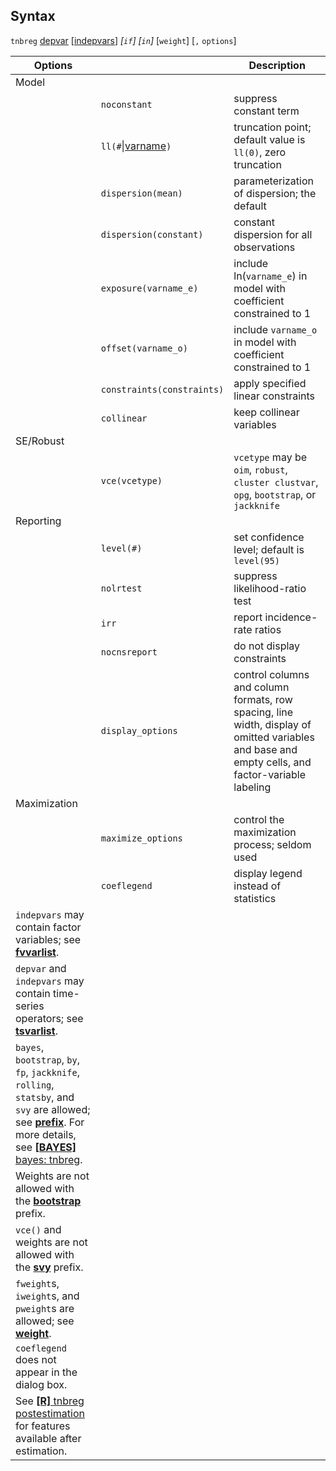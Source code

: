 ## Syntax

`tnbreg`
[depvar](http://www.stata.com/help.cgi?depvar)
\[[indepvars](http://www.stata.com/help.cgi?indepvars)\]
_\[`if`\] \[`in`\]_ \[`weight`\] \[`,`
`options`\]

| Options                                                                                                                                                                                                                                                                                                                            |                                                                                          | Description                                                                                                                                      |
|------------------------------------------------------------------------------------------------------------------------------------------------------------------------------------------------------------------------------------------------------------------------------------------------------------------------------------|------------------------------------------------------------------------------------------|--------------------------------------------------------------------------------------------------------------------------------------------------|
| Model                                                                                                                                                                                                                                                                                                                              |                                                                                          |                                                                                                                                                  |
|                                                                                                                                                                                                                                                                                                                                    | `noconstant`                                                                             | suppress constant term                                                                                                                           |
|                                                                                                                                                                                                                                                                                                                                    | `ll(#`\|[varname](http://www.stata.com/help.cgi?varname)`)` | truncation point; default value is `ll(0)`, zero truncation                                                                                      |
|                                                                                                                                                                                                                                                                                                                                    | `dispersion(mean)`                                                                 | parameterization of dispersion; the default                                                                                                      |
|                                                                                                                                                                                                                                                                                                                                    | `dispersion(constant)`                                                             | constant dispersion for all observations                                                                                                         |
|                                                                                                                                                                                                                                                                                                                                    | `exposure(varname_e)`                                                                    | include ln(`varname_e`) in model with coefficient constrained to 1                                                                               |
|                                                                                                                                                                                                                                                                                                                                    | `offset(varname_o)`                                                                      | include `varname_o` in model with coefficient constrained to 1                                                                                   |
|                                                                                                                                                                                                                                                                                                                                    | `constraints(constraints)`                                                           | apply specified linear constraints                                                                                                               |
|                                                                                                                                                                                                                                                                                                                                    | `collinear`                                                                              | keep collinear variables                                                                                                                         |
| SE/Robust                                                                                                                                                                                                                                                                                                                          |                                                                                          |                                                                                                                                                  |
|                                                                                                                                                                                                                                                                                                                                    | `vce(vcetype)`                                                                           | `vcetype` may be `oim`, `robust`, `cluster clustvar`, `opg`, `bootstrap`, or `jackknife`                                                       |
| Reporting                                                                                                                                                                                                                                                                                                                          |                                                                                          |                                                                                                                                                  |
|                                                                                                                                                                                                                                                                                                                                    | `level(#)`                                                                               | set confidence level; default is `level(95)`                                                                                                     |
|                                                                                                                                                                                                                                                                                                                                    | `nolrtest`                                                                               | suppress likelihood-ratio test                                                                                                                   |
|                                                                                                                                                                                                                                                                                                                                    | `irr`                                                                                    | report incidence-rate ratios                                                                                                                     |
|                                                                                                                                                                                                                                                                                                                                    | `nocnsreport`                                                                            | do not display constraints                                                                                                                       |
|                                                                                                                                                                                                                                                                                                                                    | `display_options`                                                                        | control columns and column formats, row spacing, line width, display of omitted variables and base and empty cells, and factor-variable labeling |
| Maximization                                                                                                                                                                                                                                                                                                                       |                                                                                          |                                                                                                                                                  |
|                                                                                                                                                                                                                                                                                                                                    | `maximize_options`                                                                       | control the maximization process; seldom used                                                                                                    |
|                                                                                                                                                                                                                                                                                                                                    | `coeflegend`                                                                             | display legend instead of statistics                                                                                                             |
| `indepvars` may contain factor variables; see [<strong>fvvarlist</strong>](http://www.stata.com/help.cgi?fvvarlist).                                                                                                                                                                                    |                                                                                          |                                                                                                                                                  |
| `depvar` and `indepvars` may contain time-series operators; see [<strong>tsvarlist</strong>](http://www.stata.com/help.cgi?tsvarlist).                                                                                                                                                                  |                                                                                          |                                                                                                                                                  |
| `bayes`, `bootstrap`, `by`, `fp`, `jackknife`, `rolling`, `statsby`, and `svy` are allowed; see [<strong>prefix</strong>](http://www.stata.com/help.cgi?prefix). For more details, see [<strong>[BAYES]</strong> bayes: tnbreg](http://www.stata.com/help.cgi?bayes_tnbreg). |                                                                                          |                                                                                                                                                  |
| Weights are not allowed with the [<strong>bootstrap</strong>](http://www.stata.com/help.cgi?bootstrap) prefix.                                                                                                                                                                                          |                                                                                          |                                                                                                                                                  |
| `vce()` and weights are not allowed with the [<strong>svy</strong>](http://www.stata.com/help.cgi?svy) prefix.                                                                                                                                                                                          |                                                                                          |                                                                                                                                                  |
| `fweight`s, `iweight`s, and `pweight`s are allowed; see [<strong>weight</strong>](http://www.stata.com/help.cgi?weight).                                                                                                                                                                                |                                                                                          |                                                                                                                                                  |
| `coeflegend` does not appear in the dialog box.                                                                                                                                                                                                                                                                                    |                                                                                          |                                                                                                                                                  |
| See [<strong>[R]</strong> tnbreg postestimation](http://www.stata.com/help.cgi?tnbreg_postestimation) for features available after estimation.                                                                                                                                                          |                                                                                          |                                                                                                                                                  |
